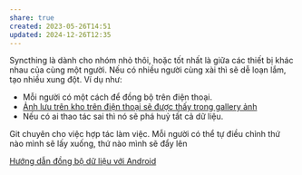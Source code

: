 ```yaml
---
share: true
created: 2023-05-26T14:51
updated: 2024-12-26T12:35
---
```

Syncthing là dành cho nhóm nhỏ thôi, hoặc tốt nhất là giữa các thiết bị khác nhau của cùng một người. Nếu có nhiều người cùng xài thì sẽ dễ loạn lắm, tạo nhiều xung đột. Ví dụ như:
- Mỗi người có một cách để đồng bộ trên điện thoại. 
- [Ảnh lưu trên kho trên điện thoại sẽ được thấy trong gallery ảnh](./Syncthing/%E1%BA%A2nh%20l%C6%B0u%20tr%C3%AAn%20kho%20tr%C3%AAn%20%C4%91i%E1%BB%87n%20tho%E1%BA%A1i%20s%E1%BA%BD%20%C4%91%C6%B0%E1%BB%A3c%20th%E1%BA%A5y%20trong%20gallery%20%E1%BA%A3nh.md)
- Nếu có ai thao tác sai thì nó sẽ phá huỷ tất cả dữ liệu. 

Git chuyên cho việc hợp tác làm việc. Mỗi người có thể tự điều chỉnh thứ nào mình sẽ lấy xuống, thứ nào mình sẽ đẩy lên

[Hướng dẫn đồng bộ dữ liệu với Android](./Syncthing/H%C6%B0%E1%BB%9Bng%20d%E1%BA%ABn%20%C4%91%E1%BB%93ng%20b%E1%BB%99%20d%E1%BB%AF%20li%E1%BB%87u%20v%E1%BB%9Bi%20Android.md)